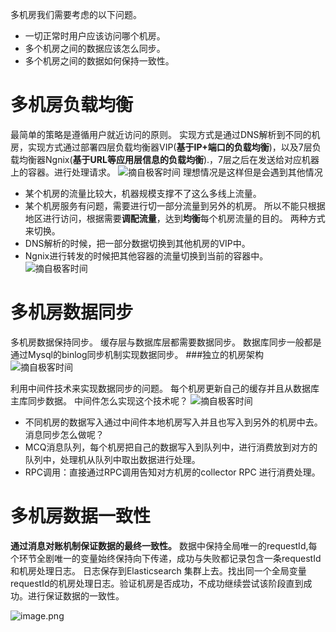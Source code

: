 多机房我们需要考虑的以下问题。

- 一切正常时用户应该访问哪个机房。
- 多个机房之间的数据应该怎么同步。
- 多个机房之间的数据如何保持一致性。
# 多机房负载均衡
最简单的策略是遵循用户就近访问的原则。
实现方式是通过DNS解析到不同的机房，实现方式通过部署四层负载均衡器VIP(**基于IP+端口的负载均衡**)，以及7层负载均衡器Ngnix(**基于URL等应用层信息的负载均衡**).，7层之后在发送给对应机器上的容器。进行处理请求。
![摘自极客时间](https://upload-images.jianshu.io/upload_images/4237685-4dba10d7967d2f55.png?imageMogr2/auto-orient/strip%7CimageView2/2/w/1240)
理想情况是这样但是会遇到其他情况
- 某个机房的流量比较大，机器规模支撑不了这么多线上流量。
- 某个机房服务有问题，需要进行切一部分流量到另外的机房。
所以不能只根据地区进行访问，根据需要**调配流量**，达到**均衡**每个机房流量的目的。
两种方式来切换。
- DNS解析的时候，把一部分数据切换到其他机房的VIP中。
- Ngnix进行转发的时候把其他容器的流量切换到当前的容器中。
![摘自极客时间](https://upload-images.jianshu.io/upload_images/4237685-8628af812326efe2.png?imageMogr2/auto-orient/strip%7CimageView2/2/w/1240)
# 多机房数据同步
多机房数据保持同步。
缓存层与数据库层都需要数据同步。
数据库同步一般都是通过Mysql的binlog同步机制实现数据同步。
###独立的机房架构
![摘自极客时间](https://upload-images.jianshu.io/upload_images/4237685-493f9c68b02ef42f.png?imageMogr2/auto-orient/strip%7CimageView2/2/w/1240)

利用中间件技术来实现数据同步的问题。
每个机房更新自己的缓存并且从数据库主库同步数据。
中间件怎么实现这个技术呢？
![摘自极客时间](https://upload-images.jianshu.io/upload_images/4237685-49ce13cfe90196a6.png?imageMogr2/auto-orient/strip%7CimageView2/2/w/1240)
- 不同机房的数据写入通过中间件本地机房写入并且也写入到另外的机房中去。
消息同步怎么做呢？
- MCQ消息队列，每个机房把自己的数据写入到队列中，进行消费放到对方的队列中，处理机从队列中取出数据进行处理。
- RPC调用：直接通过RPC调用告知对方机房的collector RPC 进行消费处理。
# 多机房数据一致性
**通过消息对账机制保证数据的最终一致性。**
数据中保持全局唯一的requestId,每个环节全剧唯一的变量始终保持向下传递，成功与失败都记录包含一条requestId和机房处理日志。
日志保存到Elasticsearch 集群上去。找出同一个全局变量requestId的机房处理日志。验证机房是否成功，不成功继续尝试该阶段直到成功。进行保证数据的一致性。

![image.png](https://upload-images.jianshu.io/upload_images/4237685-37dada336a43694e.png?imageMogr2/auto-orient/strip%7CimageView2/2/w/1240)
